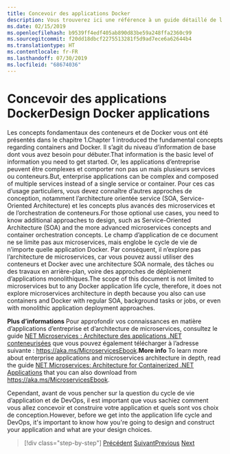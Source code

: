 ```yaml
---
title: Concevoir des applications Docker
description: Vous trouverez ici une référence à un guide détaillé de l’architecture des microservices, car le présent guide ne traite pas ce sujet en détail.
ms.date: 02/15/2019
ms.openlocfilehash: b9539ff4edf405ab890d83be59a248ffa2360c99
ms.sourcegitcommit: f20dd18dbcf2275513281f5d9ad7ece6a62644b4
ms.translationtype: HT
ms.contentlocale: fr-FR
ms.lasthandoff: 07/30/2019
ms.locfileid: "68674036"
---
```

# <a name="design-docker-applications"></a><span data-ttu-id="6c919-103">Concevoir des applications Docker</span><span class="sxs-lookup"><span data-stu-id="6c919-103">Design Docker applications</span></span>

<span data-ttu-id="6c919-104">Les concepts fondamentaux des conteneurs et de Docker vous ont été présentés dans le chapitre 1.</span><span class="sxs-lookup"><span data-stu-id="6c919-104">Chapter 1 introduced the fundamental concepts regarding containers and Docker.</span></span> <span data-ttu-id="6c919-105">Il s’agit du niveau d’information de base dont vous avez besoin pour débuter.</span><span class="sxs-lookup"><span data-stu-id="6c919-105">That information is the basic level of information you need to get started.</span></span> <span data-ttu-id="6c919-106">Or, les applications d’entreprise peuvent être complexes et comporter non pas un mais plusieurs services ou conteneurs.</span><span class="sxs-lookup"><span data-stu-id="6c919-106">But, enterprise applications can be complex and composed of multiple services instead of a single service or container.</span></span> <span data-ttu-id="6c919-107">Pour ces cas d’usage particuliers, vous devez connaître d’autres approches de conception, notamment l’architecture orientée service (SOA, Service-Oriented Architecture) et les concepts plus avancés des microservices et de l’orchestration de conteneurs.</span><span class="sxs-lookup"><span data-stu-id="6c919-107">For those optional use cases, you need to know additional approaches to design, such as Service-Oriented Architecture (SOA) and the more advanced microservices concepts and container orchestration concepts.</span></span> <span data-ttu-id="6c919-108">Le champ d’application de ce document ne se limite pas aux microservices, mais englobe le cycle de vie de n’importe quelle application Docker. Par conséquent, il n’explore pas l’architecture de microservices, car vous pouvez aussi utiliser des conteneurs et Docker avec une architecture SOA normale, des tâches ou des travaux en arrière-plan, voire des approches de déploiement d’applications monolithiques.</span><span class="sxs-lookup"><span data-stu-id="6c919-108">The scope of this document is not limited to microservices but to any Docker application life cycle, therefore, it does not explore microservices architecture in depth because you also can use containers and Docker with regular SOA, background tasks or jobs, or even with monolithic application deployment approaches.</span></span>

<span data-ttu-id="6c919-109">**Plus d’informations** Pour approfondir vos connaissances en matière d’applications d’entreprise et d’architecture de microservices, consultez le guide [NET Microservices : Architecture des applications .NET conteneurisées](../../microservices/index.md) que vous pouvez également télécharger à l’adresse suivante : <https://aka.ms/MicroservicesEbook>.</span><span class="sxs-lookup"><span data-stu-id="6c919-109">**More info** To learn more about enterprise applications and microservices architecture in depth, read the guide [NET Microservices: Architecture for Containerized .NET Applications](../../microservices/index.md) that you can also download from <https://aka.ms/MicroservicesEbook>.</span></span>

<span data-ttu-id="6c919-110">Cependant, avant de vous pencher sur la question du cycle de vie d’application et de DevOps, il est important que vous sachiez comment vous allez concevoir et construire votre application et quels sont vos choix de conception.</span><span class="sxs-lookup"><span data-stu-id="6c919-110">However, before we get into the application life cycle and DevOps, it's important to know how you're going to design and construct your application and what are your design choices.</span></span>

>[!div class="step-by-step"]
><span data-ttu-id="6c919-111">[Précédent](index.md)
>[Suivant](common-container-design-principles.md)</span><span class="sxs-lookup"><span data-stu-id="6c919-111">[Previous](index.md)
[Next](common-container-design-principles.md)</span></span>

